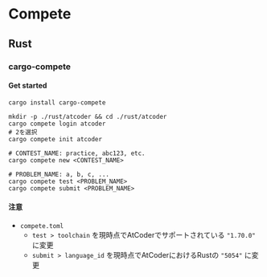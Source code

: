 # Compete

## Rust

### cargo-compete

#### Get started
```
cargo install cargo-compete

mkdir -p ./rust/atcoder && cd ./rust/atcoder
cargo compete login atcoder
# 2を選択
cargo compete init atcoder

# CONTEST_NAME: practice, abc123, etc.
cargo compete new <CONTEST_NAME>

# PROBLEM_NAME: a, b, c, ...
cargo compete test <PROBLEM_NAME>
cargo compete submit <PROBLEM_NAME>
```

#### 注意
- `compete.toml`
    - `test > toolchain` を現時点でAtCoderでサポートされている `"1.70.0"` に変更
    - `submit > language_id` を現時点でAtCoderにおけるRustの `"5054"` に変更

